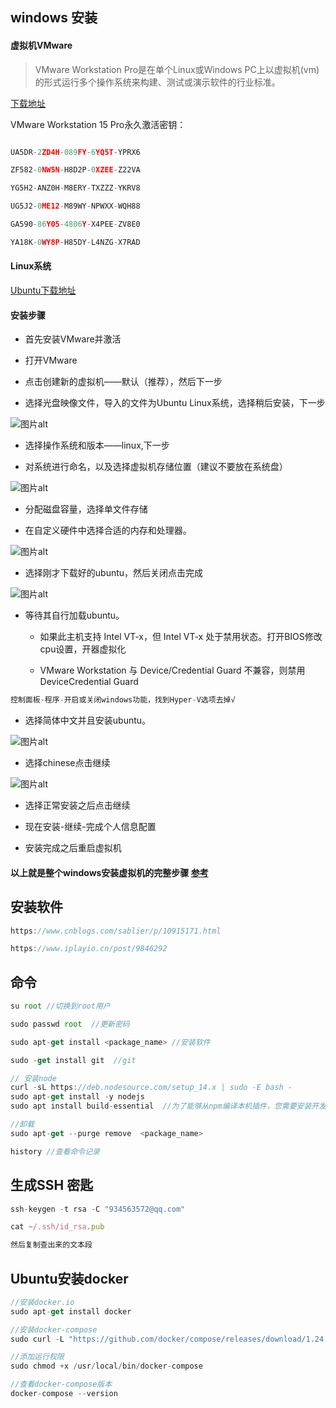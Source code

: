 ## windows 安装

#### 虚拟机VMware

> VMware Workstation Pro是在单个Linux或Windows PC上以虚拟机(vm)的形式运行多个操作系统来构建、测试或演示软件的行业标准。

[下载地址](https://www.vmware.com/products/workstation-pro/workstation-pro-evaluation.html)

VMware Workstation 15 Pro永久激活密钥：
```javascript

UA5DR-2ZD4H-089FY-6YQ5T-YPRX6

ZF582-0NW5N-H8D2P-0XZEE-Z22VA

YG5H2-ANZ0H-M8ERY-TXZZZ-YKRV8

UG5J2-0ME12-M89WY-NPWXX-WQH88

GA590-86Y05-4806Y-X4PEE-ZV8E0

YA18K-0WY8P-H85DY-L4NZG-X7RAD
```

#### Linux系统

[Ubuntu下载地址](https://ubuntu.com/download/desktop)

#### 安装步骤

* 首先安装VMware并激活

* 打开VMware

* 点击创建新的虚拟机——默认（推荐），然后下一步

* 选择光盘映像文件，导入的文件为Ubuntu Linux系统，选择稍后安装，下一步

![图片alt](../media/linux.png) 

* 选择操作系统和版本——linux,下一步

* 对系统进行命名，以及选择虚拟机存储位置（建议不要放在系统盘）
  
![图片alt](../media/linux1.png) 

* 分配磁盘容量，选择单文件存储
  
* 在自定义硬件中选择合适的内存和处理器。
  
![图片alt](../media/linux3.png) 

* 选择刚才下载好的ubuntu，然后关闭点击完成
  
![图片alt](../media/linux4.png) 

* 等待其自行加载ubuntu。

    * 如果此主机支持 Intel VT-x，但 Intel VT-x 处于禁用状态。打开BIOS修改cpu设置，开器虚拟化

    * VMware Workstation 与 Device/Credential Guard 不兼容，则禁用DeviceCredential Guard

```javascript
控制面板-程序-开启或关闭windows功能，找到Hyper-V选项去掉√
```

* 选择简体中文并且安装ubuntu。

![图片alt](../media/linux.jpg) 

* 选择chinese点击继续

![图片alt](../media/linux2.jpg) 

* 选择正常安装之后点击继续

* 现在安装-继续-完成个人信息配置

* 安装完成之后重启虚拟机

#### 以上就是整个windows安装虚拟机的完整步骤 [参考](https://zhuanlan.zhihu.com/p/141033713)

## 安装软件

```javascript
https://www.cnblogs.com/sablier/p/10915171.html

https://www.iplayio.cn/post/9846292
```

## 命令

```javascript
su root //切换到root用户

sudo passwd root  //更新密码

sudo apt-get install <package_name> //安装软件

sudo -get install git  //git

// 安装node
curl -sL https://deb.nodesource.com/setup_14.x | sudo -E bash -
sudo apt-get install -y nodejs
sudo apt install build-essential  //为了能够从npm编译本机插件，您需要安装开发工具：

//卸载
sudo apt-get --purge remove  <package_name>

history //查看命令记录
```

## 生成SSH 密匙

```javascript
ssh-keygen -t rsa -C "934563572@qq.com"

cat ~/.ssh/id_rsa.pub

然后复制查出来的文本段
```

## Ubuntu安装docker

```javascript
//安装docker.io
sudo apt-get install docker

//安装docker-compose
sudo curl -L "https://github.com/docker/compose/releases/download/1.24.1/docker-compose-$(uname -s)-$(uname -m)" -o /usr/local/bin/docker-compose

//添加运行权限
sudo chmod +x /usr/local/bin/docker-compose

//查看docker-compose版本
docker-compose --version

```